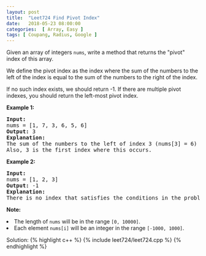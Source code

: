 ```yaml
---
layout: post
title:  "Leet724 Find Pivot Index"
date:   2018-05-23 08:00:00
categories:  [ Array, Easy ]
tags: [ Coupang, Radius, Google ]
---
```


<div class="question-description__2cX5"><div><p>Given an array of integers <code>nums</code>, write a method that returns the "pivot" index of this array.
</p><p>
We define the pivot index as the index where the sum of the numbers to the left of the index is equal to the sum of the numbers to the right of the index.
</p><p>
If no such index exists, we should return -1. If there are multiple pivot indexes, you should return the left-most pivot index.
</p>

<p><b>Example 1:</b><br>
</p><pre><b>Input:</b> 
nums = [1, 7, 3, 6, 5, 6]
<b>Output:</b> 3
<b>Explanation:</b> 
The sum of the numbers to the left of index 3 (nums[3] = 6) is equal to the sum of numbers to the right of index 3.
Also, 3 is the first index where this occurs.
</pre>
<p></p>

<p><b>Example 2:</b><br>
</p><pre><b>Input:</b> 
nums = [1, 2, 3]
<b>Output:</b> -1
<b>Explanation:</b> 
There is no index that satisfies the conditions in the problem statement.
</pre>
<p></p>

<p><b>Note:</b>
</p><li>The length of <code>nums</code> will be in the range <code>[0, 10000]</code>.</li>
<li>Each element <code>nums[i]</code> will be an integer in the range <code>[-1000, 1000]</code>.</li>
<p></p></div></div>

Solution:
{% highlight c++ %}
{% include leet724/leet724.cpp %}
{% endhighlight %}
